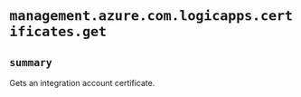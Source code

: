 # `management.azure.com.logicapps.certificates.get`

## `summary`
Gets an integration account certificate.


